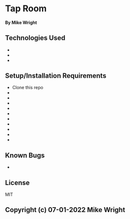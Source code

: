 # Tap Room

#### 

#### By Mike Wright

## Technologies Used

* 
* 
* 


## 

## Setup/Installation Requirements

* Clone this repo
* 
* 
* 
* 
* 
* 
* 
* 
* 
* 

## Known Bugs

*

## License 

MIT

## Copyright (c) 07-01-2022 Mike Wright
